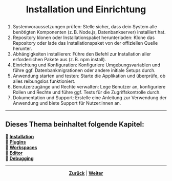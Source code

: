 # <p align="center">Installation und Einrichtung</p>

1. Systemvoraussetzungen prüfen: Stelle sicher, dass dein System alle benötigten Komponenten (z. B. Node.js, Datenbankserver) installiert hat.
2. Repository klonen oder Installationspaket herunterladen: Klone das Repository oder lade das Installationspaket von der offiziellen Quelle herunter.
3. Abhängigkeiten installieren: Führe den Befehl zur Installation aller erforderlichen Pakete aus (z. B. npm install).
4. Einrichtung und Konfiguration: Konfiguriere Umgebungsvariablen und führe ggf. Datenbankmigrationen oder andere initiale Setups durch.
5. Anwendung starten und testen: Starte die Applikation und überprüfe, ob alles reibungslos funktioniert.
6. Benutzerzugänge und Rechte verwalten: Lege Benutzer an, konfiguriere Rollen und Rechte und führe ggf. Tests für die Zugriffskontrolle durch.
7. Dokumentation und Support: Erstelle eine Anleitung zur Verwendung der Anwendung und biete Support für Nutzer:innen an.

---

**Dieses Thema beinhaltet folgende Kapitel:**
---

🔹 [**Installation**](/docs/04-tools/02-vscode/01-installation/README.md) </br>
🔹 [**Plugins**](/docs/04-tools/02-vscode/02-plugins/README.md) </br>
🔹 [**Workspaces**](/docs/04-tools/02-vscode/03-workspaces/README.md) </br>
🔹 [**Editor**](/docs/04-tools/02-vscode/04-editor/README.md) </br>
🔹 [**Debugging**](/docs/04-tools/02-vscode/05-debugging/README.md) </br>

---

<p align="center">
<a href="/docs/04-tools/02-vscode/README.md"><strong>Zurück</strong></a> | 
<a href="/docs/04-tools/02-vscode/02-plugins/README.md"><strong>Weiter</strong></a>
</p>
